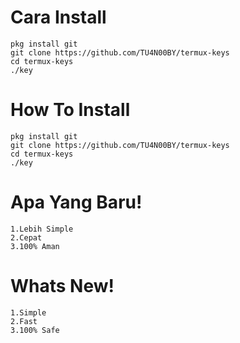 # Cara Install
```
pkg install git
git clone https://github.com/TU4N00BY/termux-keys
cd termux-keys
./key
```
# How To Install
```
pkg install git
git clone https://github.com/TU4N00BY/termux-keys
cd termux-keys
./key
```
# Apa Yang Baru!
```
1.Lebih Simple
2.Cepat
3.100% Aman
```
# Whats New!
```
1.Simple
2.Fast
3.100% Safe
```
